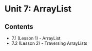# Unit 7: ArrayList

## Contents
- 7.1 (Lesson 1) - ArrayList
- 7.2 (Lesson 2) - Traversing ArrayLists